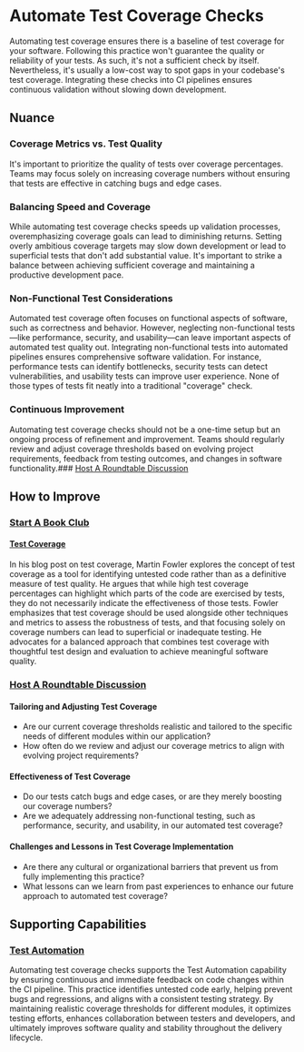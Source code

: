 # Automate Test Coverage Checks

Automating test coverage ensures there is a baseline of test coverage for your software.
Following this practice won't guarantee the quality or reliability of your tests. As such, it's not a sufficient check by itself.
Nevertheless, it's usually a low-cost way to spot gaps in your codebase's test coverage.
Integrating these checks into CI pipelines ensures continuous validation without slowing down development.

## Nuance

### Coverage Metrics vs. Test Quality

It's important to prioritize the quality of tests over coverage percentages.
Teams may focus solely on increasing coverage numbers without ensuring that tests are effective in catching bugs and edge cases.

### Balancing Speed and Coverage

While automating test coverage checks speeds up validation processes, overemphasizing coverage goals can lead to diminishing returns.
Setting overly ambitious coverage targets may slow down development or lead to superficial tests that don't add substantial value.
It's important to strike a balance between achieving sufficient coverage and maintaining a productive development pace.

### Non-Functional Test Considerations

Automated test coverage often focuses on functional aspects of software, such as correctness and behavior.
However, neglecting non-functional tests—like performance, security, and usability—can leave important aspects of automated test quality out.
Integrating non-functional tests into automated pipelines ensures comprehensive software validation.
For instance, performance tests can identify bottlenecks, security tests can detect vulnerabilities, and usability tests can improve user experience.
None of those types of tests fit neatly into a traditional "coverage" check.

### Continuous Improvement

Automating test coverage checks should not be a one-time setup but an ongoing process of refinement and improvement.
Teams should regularly review and adjust coverage thresholds based on evolving project requirements, feedback from testing outcomes, and changes in software functionality.### [Host A Roundtable Discussion](/practices/host-a-roundtable-discussion.md)

## How to Improve

### [Start A Book Club](/practices/start-a-book-club.md)

#### [Test Coverage](https://martinfowler.com/bliki/TestCoverage.html)

In his blog post on test coverage, Martin Fowler explores the concept of test coverage as a tool for identifying untested code rather than as a definitive measure of test quality.
He argues that while high test coverage percentages can highlight which parts of the code are exercised by tests, they do not necessarily indicate the effectiveness of those tests.
Fowler emphasizes that test coverage should be used alongside other techniques and metrics to assess the robustness of tests, and that focusing solely on coverage numbers can lead to superficial or inadequate testing.
He advocates for a balanced approach that combines test coverage with thoughtful test design and evaluation to achieve meaningful software quality.

### [Host A Roundtable Discussion](/practices/host-a-roundtable-discussion.md)

#### Tailoring and Adjusting Test Coverage

* Are our current coverage thresholds realistic and tailored to the specific needs of different modules within our application?
* How often do we review and adjust our coverage metrics to align with evolving project requirements?

#### Effectiveness of Test Coverage

* Do our tests catch bugs and edge cases, or are they merely boosting our coverage numbers?
* Are we adequately addressing non-functional testing, such as performance, security, and usability, in our automated test coverage?

#### Challenges and Lessons in Test Coverage Implementation

* Are there any cultural or organizational barriers that prevent us from fully implementing this practice?
* What lessons can we learn from past experiences to enhance our future approach to automated test coverage?

## Supporting Capabilities

### [Test Automation](/capabilities/test-automation.md)

Automating test coverage checks supports the Test Automation capability by ensuring continuous and immediate feedback on code changes within the CI pipeline.
This practice identifies untested code early, helping prevent bugs and regressions, and aligns with a consistent testing strategy.
By maintaining realistic coverage thresholds for different modules, it optimizes testing efforts, enhances collaboration between testers and developers, and ultimately improves software quality and stability throughout the delivery lifecycle.
